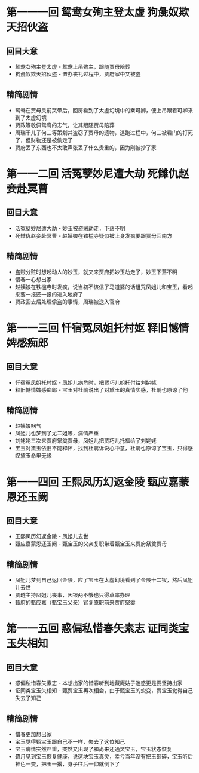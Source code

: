 # 第一一一回 鸳鸯女殉主登太虚 狗彘奴欺天招伙盗

## 回目大意

* 鸳鸯女殉主登太虚 - 鸳鸯上吊殉主，跟随贾母陪葬
* 狗彘奴欺天招伙盗 - 置办丧礼过程中，贾府家中又被盗

## 精简剧情

* 鸳鸯在贾母灵前哭晕后，回房看到了太虚幻境中的秦可卿，便上吊跟着可卿来到了太虚幻境
* 贾政等敬佩鸳鸯的志气，让其跟随贾母陪葬
* 周瑞干儿子何三等策划并盗窃了贾母的遗物，逃跑过程中，何三被看门的打死了，但财物还是被偷走了
* 贾府丢了东西也不太敢声张丢了什么贵重的，因为刚被抄了家

# 第一一二回 活冤孽妙尼遭大劫 死雠仇赵妾赴冥曹

## 回目大意

* 活冤孽妙尼遭大劫 - 妙玉被盗贼劫走，下落不明
* 死雠仇赵妾赴冥曹 - 赵姨娘在铁槛寺疑似被上身发疯要跟贾母回南方

## 精简剧情

* 盗贼分赃时想起动人的妙玉，就又来贾府把妙玉劫走了，妙玉下落不明
* 惜春一心想出家
* 赵姨娘在铁槛寺时发疯，说当初不该信了马道婆的话诅咒凤姐儿和宝玉，看起来要一报还一报的进入地府了
* 贾政回去后处理偷盗的事情，周瑞被送入官府

# 第一一三回 忏宿冤凤姐托村妪 释旧憾情婢感痴郎

## 回目大意

* 忏宿冤凤姐托村妪 - 凤姐儿病危时，把贾巧儿姐托付给刘姥姥
* 释旧憾情婢感痴郎 - 宝玉对杜鹃说出了对黛玉的真情实感，杜鹃也原谅了他

## 精简剧情

* 赵姨娘咽气
* 凤姐儿也梦到了尤二姐等，病情严重
* 刘姥姥三次来贾府祭奠贾母，凤姐儿把贾巧儿托福给了刘姥姥
* 宝玉对黛玉依旧不能释怀，找到杜鹃诉说心中意，杜鹃也原谅了宝玉，只得感叹黛玉命里无缘

# 第一一四回 王熙凤历幻返金陵 甄应嘉蒙恩还玉阙

## 回目大意

* 王熙凤历幻返金陵 - 凤姐儿去世
* 甄应嘉蒙恩还玉阙 - 甄宝玉的父亲复职带着甄宝玉来贾府祭奠贾母

## 精简剧情

* 凤姐儿梦到自己返回金陵，应了宝玉在太虚幻境看到了金陵十二钗，然后凤姐儿去世
* 贾琏主持凤姐儿丧事，因银两不够也只得草率办理
* 甄府的甄应嘉（甄宝玉父亲）官复原职前来贾府祭奠

# 第一一五回 惑偏私惜春矢素志 证同类宝玉失相知

## 回目大意

* 惑偏私惜春矢素志 - 本想出家的惜春听到地藏庵姑子迷惑更是要坚持出家
* 证同类宝玉失相知 - 甄贾宝玉再次相会，由于甄宝玉的蜕变，贾宝玉觉得自己失去了知己

## 精简剧情

* 惜春更加想出家
* 宝玉觉得甄宝玉跟自己不一样，失去了这位知己
* 宝玉病情突然严重，突然又出现了和尚来还通灵宝玉，宝玉状态恢复
* 麝月见到宝玉恢复健康，说这块宝玉真灵，幸亏当年没有把玉砸碎，宝玉听后神色一变，把玉一撂，身子往后一仰就倒下了

